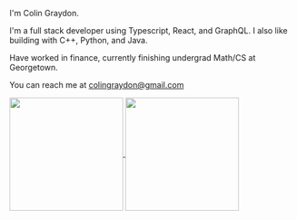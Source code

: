 I'm Colin Graydon.

I'm a full stack developer using Typescript, React, and GraphQL. I also like building with C++, Python, and Java.

Have worked in finance, currently finishing undergrad Math/CS at Georgetown.

You can reach me at colingraydon@gmail.com


<a href="https://github.com/colingraydon/github-readme-stats">
  <img height=200 align="center" rank_icon="github" src="https://github-readme-stats.vercel.app/api?username=colingraydon&theme=transparent)" />
</a>
<a href="https://github.com/colingraydon/convoychat">
  <img height=200 align="center" src="https://github-readme-stats.vercel.app/api/top-langs?username=colingraydon&layout=compact&langs_count=8&card_width=320&theme=transparent)" />
</a>
<!---
colingraydon/colingraydon is a ✨ special ✨ repository because its `README.md` (this file) appears on your GitHub profile.
You can click the Preview link to take a look at your changes.
--->
